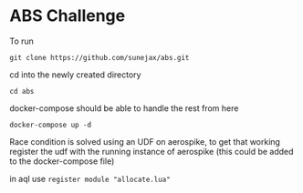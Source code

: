 # ABS Challenge

To run

`git clone https://github.com/sunejax/abs.git`

cd into the newly created directory

`cd abs`

docker-compose should be able to handle the rest from here

`docker-compose up -d` 

Race condition is solved using an UDF on aerospike, to get that working register the udf with the running instance of aerospike (this could be added to the docker-compose file)

in aql use
`register module "allocate.lua"` 

